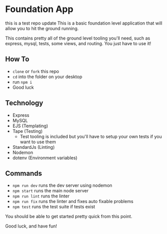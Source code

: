 # Foundation App
this is a test repo update
This is a basic foundation level application that will allow you to hit the ground running.

This contains pretty all of the ground level tooling you'll need, such as express, mysql, tests, some views, and routing. You just have to use it!

## How To

- `clone` or `fork` this repo
- `cd` into the folder on your desktop
- run `npm i`
- Good luck

## Technology

- Express
- MySQL
- EJS (Templating)
- Tape (Testing)
  - Test tooling is included but you'll have to setup your own tests if you want to use them
- StandardJs (Linting)
- Nodemon
- dotenv (Environment variables)

## Commands

- `npm run dev` runs the dev server using nodemon
- `npm start` runs the main node server
- `npm run lint` runs the linter
- `npm run fix` runs the linter and fixes auto fixable problems
- `npm test` runs the test suite if tests exist

You should be able to get started pretty quick from this point.

Good luck, and have fun!
